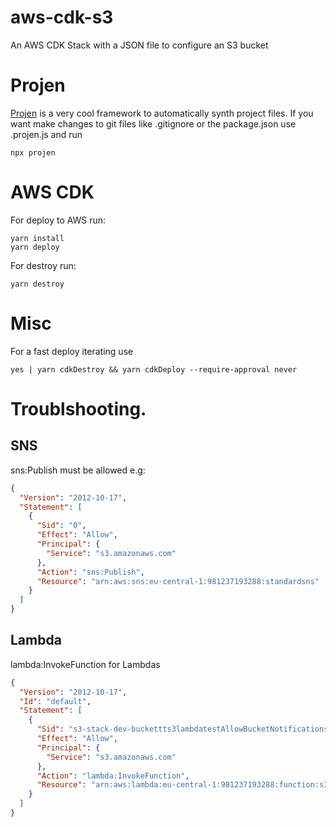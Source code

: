 # aws-cdk-s3

An AWS CDK Stack with a JSON file to configure an S3 bucket

# Projen

[Projen](https://github.com/projen/projen) is a very cool framework to automatically synth project files. If you want make changes to git files like .gitignore or the package.json use .projen.js and run

```
npx projen
```

# AWS CDK

For deploy to AWS run:

```
yarn install
yarn deploy
```

For destroy run:

```
yarn destroy
```

# Misc

For a fast deploy iterating use

```
yes | yarn cdkDestroy && yarn cdkDeploy --require-approval never
```

# Troublshooting.

## SNS

sns:Publish must be allowed e.g:

```json
{
  "Version": "2012-10-17",
  "Statement": [
    {
      "Sid": "0",
      "Effect": "Allow",
      "Principal": {
        "Service": "s3.amazonaws.com"
      },
      "Action": "sns:Publish",
      "Resource": "arn:aws:sns:eu-central-1:981237193288:standardsns"
    }
  ]
}
```

## Lambda

lambda:InvokeFunction for Lambdas

```json
{
  "Version": "2012-10-17",
  "Id": "default",
  "Statement": [
    {
      "Sid": "s3-stack-dev-buckettts3lambdatestAllowBucketNotificationsTos3stackdevlambdaEF1759CDD3B-17TOB9JRUU6M5",
      "Effect": "Allow",
      "Principal": {
        "Service": "s3.amazonaws.com"
      },
      "Action": "lambda:InvokeFunction",
      "Resource": "arn:aws:lambda:eu-central-1:981237193288:function:s3-stack-dev-lambda8B5974B5-WILJYGVTBZ00"
    }
  ]
}
```
